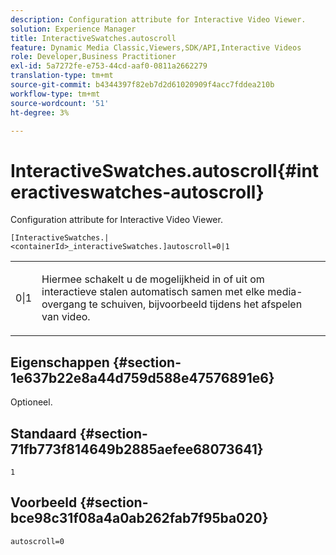 ```yaml
---
description: Configuration attribute for Interactive Video Viewer.
solution: Experience Manager
title: InteractiveSwatches.autoscroll
feature: Dynamic Media Classic,Viewers,SDK/API,Interactive Videos
role: Developer,Business Practitioner
exl-id: 5a7272fe-e753-44cd-aaf0-0811a2662279
translation-type: tm+mt
source-git-commit: b4344397f82eb7d2d61020909f4acc7fddea210b
workflow-type: tm+mt
source-wordcount: '51'
ht-degree: 3%

---
```


# InteractiveSwatches.autoscroll{#interactiveswatches-autoscroll}

Configuration attribute for Interactive Video Viewer.

`[InteractiveSwatches.|<containerId>_interactiveSwatches.]autoscroll=0|1`

<table id="table_441553CD34C94A58A9D7CBF772DEDDB6"> 
 <tbody> 
  <tr> 
   <td colname="col1"> <p> <span class="codeph"> 0|1</span> </p> </td> 
   <td colname="col2"> <p> Hiermee schakelt u de mogelijkheid in of uit om interactieve stalen automatisch samen met elke media-overgang te schuiven, bijvoorbeeld tijdens het afspelen van video. </p> </td> 
  </tr> 
 </tbody> 
</table>

## Eigenschappen {#section-1e637b22e8a44d759d588e47576891e6}

Optioneel.

## Standaard {#section-71fb773f814649b2885aefee68073641}

`1`

## Voorbeeld {#section-bce98c31f08a4a0ab262fab7f95ba020}

```
autoscroll=0
```
